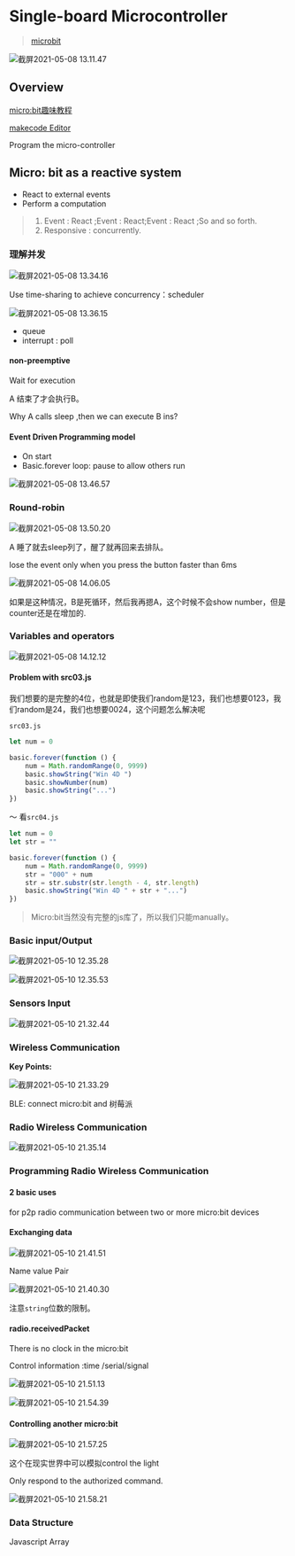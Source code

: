 # Single-board Microcontroller

> [microbit](https://www.microbit.org/)

![截屏2021-05-08 13.11.47](https://tva1.sinaimg.cn/large/008i3skNgy1gqaxyhiwc3j30sy0ektb9.jpg)

## Overview

[micro:bit趣味教程](https://zhuanlan.zhihu.com/p/43887034)

[makecode Editor](https://makecode.microbit.org/)

Program the micro-controller

## Micro: bit as a reactive system

- React to external events
- Perform a computation

> 1. Event : React ;Event : React;Event : React ;So and so forth.
> 2. Responsive : concurrently.

### 理解并发

![截屏2021-05-08 13.34.16](https://tva1.sinaimg.cn/large/008i3skNgy1gqaylx1x1aj312u06ydhc.jpg)

Use time-sharing to achieve concurrency：scheduler

![截屏2021-05-08 13.36.15](https://tva1.sinaimg.cn/large/008i3skNgy1gqaynxkn2tj30sq0amn48.jpg)

- queue
- interrupt : poll

#### non-preemptive

Wait for execution

A 结束了才会执行B。

Why A calls sleep ,then we can execute B ins?

#### Event Driven Programming model

- On start
- Basic.forever loop: pause to allow others run

![截屏2021-05-08 13.46.57](https://tva1.sinaimg.cn/large/008i3skNgy1gqayz3pt02j30um0jin0l.jpg)

### Round-robin

![截屏2021-05-08 13.50.20](https://tva1.sinaimg.cn/large/008i3skNgy1gqaz2kq4mmj30sy0jiteu.jpg)

A 睡了就去sleep列了，醒了就再回来去排队。

lose the event only when you press the button faster than 6ms 

![截屏2021-05-08 14.06.05](https://tva1.sinaimg.cn/large/008i3skNgy1gqazj02a5rj30sy0ietai.jpg)

如果是这种情况，B是死循环，然后我再摁A，这个时候不会show number，但是counter还是在增加的.

### Variables and operators

![截屏2021-05-08 14.12.12](https://tva1.sinaimg.cn/large/008i3skNgy1gqazpco414j30sy0hsn6r.jpg)

#### Problem with src03.js

我们想要的是完整的4位，也就是即使我们random是123，我们也想要0123，我们random是24，我们也想要0024，这个问题怎么解决呢

`src03.js`

```javascript
let num = 0

basic.forever(function () {
    num = Math.randomRange(0, 9999)
    basic.showString("Win 4D ")
    basic.showNumber(num)
    basic.showString("...")
})
```

～ 看`src04.js`

```javascript
let num = 0
let str = ""

basic.forever(function () {
    num = Math.randomRange(0, 9999)
    str = "000" + num
    str = str.substr(str.length - 4, str.length)
    basic.showString("Win 4D " + str + "...")
})
```

> Micro:bit当然没有完整的js库了，所以我们只能manually。

### Basic input/Output

![截屏2021-05-10 12.35.28](https://tva1.sinaimg.cn/large/008i3skNly1gqd85ih6h7j30x60j6afs.jpg)

![截屏2021-05-10 12.35.53](https://tva1.sinaimg.cn/large/008i3skNly1gqd85tjd5uj30vc0jin6g.jpg)

### Sensors Input

![截屏2021-05-10 21.32.44](https://tva1.sinaimg.cn/large/008i3skNgy1gqdnoce3mnj30uu0ji0wd.jpg)

### Wireless Communication

**Key Points:**

![截屏2021-05-10 21.33.29](https://tva1.sinaimg.cn/large/008i3skNgy1gqdnp46bh4j30sc0c4tat.jpg)

BLE: connect micro:bit and 树莓派

### Radio Wireless Communication

![截屏2021-05-10 21.35.14](https://tva1.sinaimg.cn/large/008i3skNgy1gqdnqz0pfoj30vu0gs77d.jpg)

### Programming Radio Wireless Communication

#### 2 basic uses

for p2p radio communication between two or more micro:bit devices

#### Exchanging data

![截屏2021-05-10 21.41.51](https://tva1.sinaimg.cn/large/008i3skNgy1gqdnxutft5j30rq08gjsq.jpg)

Name value Pair

![截屏2021-05-10 21.40.30](https://tva1.sinaimg.cn/large/008i3skNgy1gqdnxigkynj30eo036mxu.jpg)

注意`string`位数的限制。

#### radio.receivedPacket

There is no clock in the micro:bit

Control information :time /serial/signal

![截屏2021-05-10 21.51.13](https://tva1.sinaimg.cn/large/008i3skNgy1gqdo7kmx7ij30yk0gind7.jpg)

![截屏2021-05-10 21.54.39](https://tva1.sinaimg.cn/large/008i3skNgy1gqdob5uju9j30mk0iy7g8.jpg)

#### Controlling another micro:bit

![截屏2021-05-10 21.57.25](https://tva1.sinaimg.cn/large/008i3skNgy1gqdoe1jep4j31ee0cs0yc.jpg)

这个在现实世界中可以模拟control the light

Only respond to the authorized command.

![截屏2021-05-10 21.58.21](https://tva1.sinaimg.cn/large/008i3skNgy1gqdof07jbmj30qw0s8jx8.jpg)

### Data Structure

Javascript Array